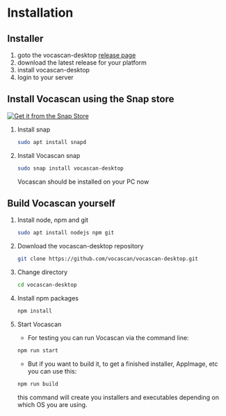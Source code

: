 # Installation

## Installer

1. goto the vocascan-desktop [release page](https://github.com/vocascan/vocascan-desktop/releases)
2. download the latest release for your platform
3. install vocascan-desktop
4. login to your server

## Install Vocascan using the Snap store

<a href="https://snapcraft.io/vocascan-desktop">
  <img alt="Get it from the Snap Store" src="https://snapcraft.io/static/images/badges/en/snap-store-black.svg" />
</a>

1. Install snap

   ```bash
   sudo apt install snapd
   ```

2. Install Vocascan snap

   ```bash
   sudo snap install vocascan-desktop
   ```
   Vocascan should be installed on your PC now

## Build Vocascan yourself

1. Install node, npm and git

   ```bash
   sudo apt install nodejs npm git
   ```

2. Download the vocascan-desktop repository

   ```bash
   git clone https://github.com/vocascan/vocascan-desktop.git
   ```

3. Change directory

   ```bash
   cd vocascan-desktop
   ```

4. Install npm packages

   ```bash
   npm install
   ```

5. Start Vocascan

   - For testing you can run Vocascan via the command line:

   ```bash
   npm run start
   ```

   - But if you want to build it, to get a finished installer, AppImage, etc you can use this:

   ```bash
   npm run build
   ```

   this command will create you installers and executables depending on which OS you are using.
